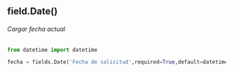 ## field.Date()
###### Cargar fecha actual
```python
from datetime import datetime

fecha = fields.Date('Fecha de solicitud',required=True,default=datetime.today())`
```
